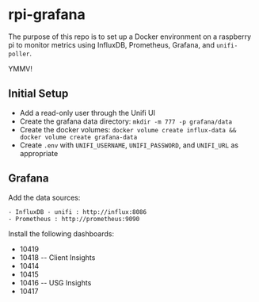 # rpi-grafana

The purpose of this repo is to set up a Docker environment on a raspberry pi to monitor metrics using InfluxDB, Prometheus, Grafana, and `unifi-poller`.

YMMV!

## Initial Setup

* Add a read-only user through the Unifi UI
* Create the grafana data directory:
    `mkdir -m 777 -p grafana/data`
* Create the docker volumes:
    `docker volume create influx-data && docker volume create grafana-data`
* Create `.env` with `UNIFI_USERNAME`, `UNIFI_PASSWORD`, and `UNIFI_URL` as appropriate

## Grafana

Add the data sources:

    - InfluxDB - unifi : http://influx:8086
    - Prometheus : http://prometheus:9090

Install the following dashboards:

* 10419
* 10418 -- Client Insights
* 10414
* 10415
* 10416 -- USG Insights
* 10417
